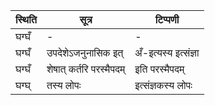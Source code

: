 | स्थिति | सूत्र | टिप्पणी |
| ----- | ------- | ------ |
| घग्घँ | - | - |
| घग्घँ | उपदेशेऽजनुनासिक इत् | अँ-इत्यस्य इत्संज्ञा |
| घग्घँ | शेषात् कर्तरि परस्मैपदम् | इति परस्मैपदम् |
| घग्घ् | तस्य लोपः | इत्संज्ञकस्य लोपः |
